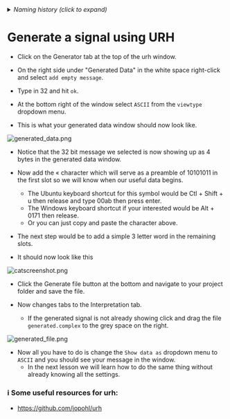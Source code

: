 <details><summary><i>Naming history (click to expand)</i></summary>
<pre>
2023 May 22: 030_Generate_a_signal.md
</pre>
</details>

# Generate a signal using URH 

- Click on the Generator tab at the top of the urh window.

- On the right side under "Generated Data" in the white space right-click and select `add empty message`.

- Type in 32 and hit `ok`.

- At the bottom right of the window select `ASCII` from the `viewtype` dropdown menu.

- This is what your generated data window should now look like.

![generated_data.png](https://github.com/python-can-define-radio/sdr-course/blob/main/classroom_activities/Chx_Misc/Images/generated_data.png?raw=true) 


- Notice that the 32 bit message we selected is now showing up as 4 bytes in the generated data window.

- Now add the « character which will serve as a preamble of 10101011 in the first slot so we will know when our useful data begins.
    - The Ubuntu keyboard shortcut for this symbol would be Ctl + Shift + u then release and type 00ab then press enter.
    - The Windows keyboard shortcut if your interested would be Alt + 0171 then release.
    - Or you can just copy and paste the character above.
 
- The next step would be to add a simple 3 letter word in the remaining slots.

- It should now look like this

![catscreenshot.png](https://github.com/python-can-define-radio/sdr-course/blob/main/classroom_activities/Chx_Misc/Images/catscreenshot.png?raw=true) 

- Click the Generate file button at the bottom and navigate to your project folder and save the file.

- Now changes tabs to the Interpretation tab.
    - If the generated signal is not already showing click and drag the file `generated.complex` to the grey space on the right.
 
![generated_file.png](https://github.com/python-can-define-radio/sdr-course/blob/main/classroom_activities/Chx_Misc/Images/generated_file.png?raw=true) 

- Now all you have to do is change the `Show data as` dropdown menu to `ASCII` and you should see your message in the window.
    - In the next lesson we will learn how to do the same thing without already knowing all the settings.

### ℹ️ Some useful resources for urh:

- https://github.com/jopohl/urh
